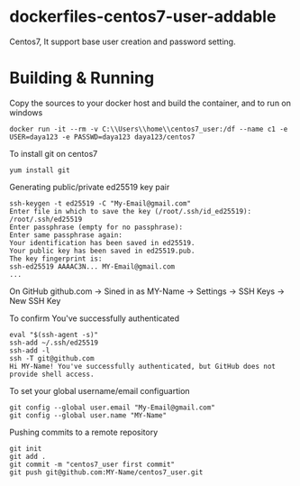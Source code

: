 # dockerfiles-centos7-user-addable
Centos7, It support base user creation and password setting.
# Building & Running
Copy the sources to your docker host and build the container, and to run on windows
```
docker run -it --rm -v C:\\Users\\home\\centos7_user:/df --name c1 -e USER=daya123 -e PASSWD=daya123 daya123/centos7
```
To install git on centos7
```
yum install git
```
Generating public/private ed25519 key pair
```
ssh-keygen -t ed25519 -C "My-Email@gmail.com"
Enter file in which to save the key (/root/.ssh/id_ed25519): /root/.ssh/ed25519
Enter passphrase (empty for no passphrase): 
Enter same passphrase again:
Your identification has been saved in ed25519.
Your public key has been saved in ed25519.pub.
The key fingerprint is:
ssh-ed25519 AAAAC3N... MY-Email@gmail.com
...
```
On GitHub
github.com -> Sined in as MY-Name -> Settings -> SSH Keys -> New SSH Key

To confirm You've successfully authenticated 
```
eval "$(ssh-agent -s)"
ssh-add ~/.ssh/ed25519
ssh-add -l
ssh -T git@github.com     
Hi MY-Name! You've successfully authenticated, but GitHub does not provide shell access.

```
To set your global username/email configuartion
```
git config --global user.email "My-Email@gmail.com"
git config --global user.name "MY-Name"
```
Pushing commits to a remote repository
```
git init
git add .
git commit -m "centos7_user first commit"
git push git@github.com:MY-Name/centos7_user.git
```
